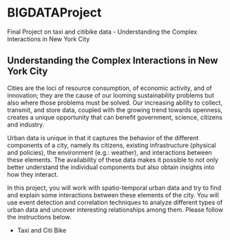 # BIGDATAProject
Final Project on taxi and citibike data - Understanding the Complex Interactions in New York City


Understanding the Complex Interactions in New York City
-------------------------------------------------------

Cities are the loci of resource consumption, of economic activity, and of innovation; they are the cause of our looming sustainability problems but also where those problems must be solved. Our increasing ability to collect, transmit, and store data, coupled with the growing trend towards openness, creates a unique opportunity that can benefit government, science, citizens and industry.

Urban data is unique in that it captures the behavior of the different components of a city, namely its citizens, existing infrastructure (physical and policies), the environment (e.g.: weather), and interactions between these elements. The availability of these data makes it possible to not only better understand the individual components but also obtain insights into how they interact.

In this project, you will work with spatio-temporal urban data and try to find and explain some interactions between these elements of the city. You will use event detection and correlation techniques to analyze different types of urban data and uncover interesting relationships among them. Please follow the instructions below.

- Taxi and Citi Bike
